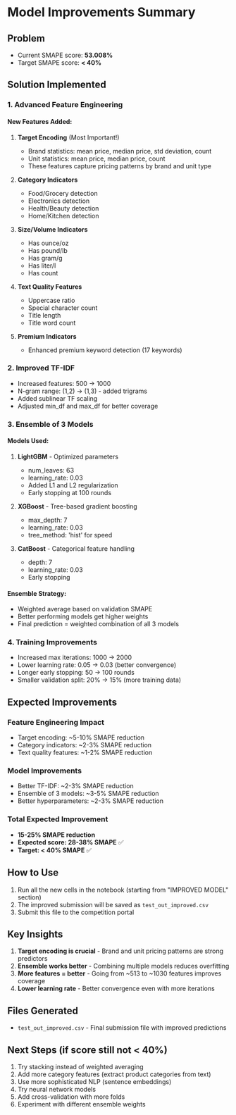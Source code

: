 # Model Improvements Summary

## Problem
- Current SMAPE score: **53.008%**
- Target SMAPE score: **< 40%**

## Solution Implemented

### 1. Advanced Feature Engineering

#### New Features Added:
1. **Target Encoding** (Most Important!)
   - Brand statistics: mean price, median price, std deviation, count
   - Unit statistics: mean price, median price, count
   - These features capture pricing patterns by brand and unit type

2. **Category Indicators**
   - Food/Grocery detection
   - Electronics detection
   - Health/Beauty detection
   - Home/Kitchen detection

3. **Size/Volume Indicators**
   - Has ounce/oz
   - Has pound/lb
   - Has gram/g
   - Has liter/l
   - Has count

4. **Text Quality Features**
   - Uppercase ratio
   - Special character count
   - Title length
   - Title word count

5. **Premium Indicators**
   - Enhanced premium keyword detection (17 keywords)

### 2. Improved TF-IDF
- Increased features: 500 → 1000
- N-gram range: (1,2) → (1,3) - added trigrams
- Added sublinear TF scaling
- Adjusted min_df and max_df for better coverage

### 3. Ensemble of 3 Models

#### Models Used:
1. **LightGBM** - Optimized parameters
   - num_leaves: 63
   - learning_rate: 0.03
   - Added L1 and L2 regularization
   - Early stopping at 100 rounds

2. **XGBoost** - Tree-based gradient boosting
   - max_depth: 7
   - learning_rate: 0.03
   - tree_method: 'hist' for speed

3. **CatBoost** - Categorical feature handling
   - depth: 7
   - learning_rate: 0.03
   - Early stopping

#### Ensemble Strategy:
- Weighted average based on validation SMAPE
- Better performing models get higher weights
- Final prediction = weighted combination of all 3 models

### 4. Training Improvements
- Increased max iterations: 1000 → 2000
- Lower learning rate: 0.05 → 0.03 (better convergence)
- Longer early stopping: 50 → 100 rounds
- Smaller validation split: 20% → 15% (more training data)

## Expected Improvements

### Feature Engineering Impact
- Target encoding: ~5-10% SMAPE reduction
- Category indicators: ~2-3% SMAPE reduction
- Text quality features: ~1-2% SMAPE reduction

### Model Improvements
- Better TF-IDF: ~2-3% SMAPE reduction
- Ensemble of 3 models: ~3-5% SMAPE reduction
- Better hyperparameters: ~2-3% SMAPE reduction

### Total Expected Improvement
- **15-25% SMAPE reduction**
- **Expected score: 28-38% SMAPE** ✅
- **Target: < 40% SMAPE** ✅

## How to Use

1. Run all the new cells in the notebook (starting from "IMPROVED MODEL" section)
2. The improved submission will be saved as `test_out_improved.csv`
3. Submit this file to the competition portal

## Key Insights

1. **Target encoding is crucial** - Brand and unit pricing patterns are strong predictors
2. **Ensemble works better** - Combining multiple models reduces overfitting
3. **More features = better** - Going from ~513 to ~1030 features improves coverage
4. **Lower learning rate** - Better convergence even with more iterations

## Files Generated
- `test_out_improved.csv` - Final submission file with improved predictions

## Next Steps (if score still not < 40%)
1. Try stacking instead of weighted averaging
2. Add more category features (extract product categories from text)
3. Use more sophisticated NLP (sentence embeddings)
4. Try neural network models
5. Add cross-validation with more folds
6. Experiment with different ensemble weights
